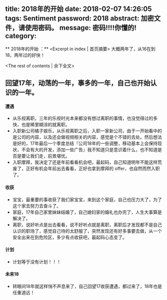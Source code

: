 title: 2018年的开始
date: 2018-02-07 14:26:05
tags: Sentiment
password: 2018
abstract: 加密文件，请使用密码。
message: 密码!!!!你懂的!
category:
---

** 2018年的开始 ：** <Excerpt in index | 首页摘要\>
大概两年了，从16在到18，两年过的好快！
<!-- more -->
<The rest of contents | 余下全文\>

## 回望17年，动荡的一年，事多的一年，自己也开始认识的一年。    
#### 遭遇
* 从乐视离职，三年的乐视时光本来都没有想过离职的事情，也没觉得过的多快，也是稀里糊涂的就离职。
* 入职新公司橘子娱乐，从乐视离职之后，入职一家新公司，由于一开始看中的是公司的内容，以及还会做视频相关的内容，感觉是个不错的去处。然后想法是好的，17年最后一个季度总结『公司18年的一些调整，移动基本上会保持现状，不会有大的开发，添加一些广告』我不知道只是意识着什么，也不知道是否是要让我们走，前景堪忧。
* 入职摩拜，我决定了还是年前看看机会吧，最起码，自己知道明年不能这样荒废了，正好有机会年前出去看看，正好也拿到摩拜的 offer，也自然而然入职了。
#### 收获
* 宝宝，最重要的事收获了我们家宝宝，来到这个家庭，自己也压力大了，为了这个家去努力去奋斗了。
* 家庭，17年自己家里妹妹结婚了，自己媳妇家的婚礼也办完了，人生大事算是解决了。
* 离职，说好听点是出去看看，说不好听点就是离职，离职后才发现都不是自己认识的职场了，感觉自己待的太舒服了，突然发现还有好多事要去做，从一个安全出来在到危险区，多少有点收获吧，最起码心态变了。
#### 计划
* 计划等于没有计划！！！
#### 未来18
* 转眼间18年就这样悄不声息来了，自己回望17收获遭遇，都过来了，18年也是任重道远！
